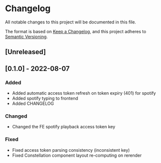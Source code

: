 # Changelog
All notable changes to this project will be documented in this file.

The format is based on [Keep a Changelog](https://keepachangelog.com/en/1.0.0/),
and this project adheres to [Semantic Versioning](https://semver.org/spec/v2.0.0.html).

## [Unreleased]

## [0.1.0] - 2022-08-07

### Added
- Added automatic access token refresh on token expiry (401) for spotify
- Added spotify typing to frontend
- Added CHANGELOG

### Changed
- Changed the FE spotify playback access token key

### Fixed
- Fixed access token parsing consistency (inconsistent key)
- Fixed Constellation component layout re-computing on rerender
